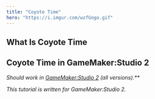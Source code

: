 ```yaml
---
title: "Coyote Time"
hero: "https://i.imgur.com/wzfGngo.gif"
---
```


## What Is Coyote Time



## Coyote Time in GameMaker:Studio 2

_Should work in [GameMaker:Studio 2](http://gms.yoyogames.com/ReleaseNotes.html) (all versions).**_  

_This tutorial is written for GameMaker:Studio 2._

